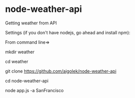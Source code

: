 # node-weather-api

Getting weather from API

Settings (if you don't have nodejs, go ahead and install npm):

From command line=> 

mkdir weather

cd weather

git clone https://github.com/aigolek/node-weather-api

cd node-weather-api

node app.js -a SanFrancisco
